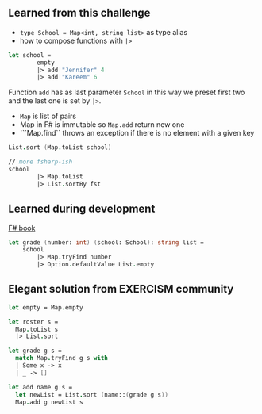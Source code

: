 ## Learned from this challenge

- ```type School = Map<int, string list>``` as type alias
- how to compose functions with ```|>```

```fsharp
let school =
        empty        
        |> add "Jennifer" 4
        |> add "Kareem" 6
 ```
 Function ```add``` has as last parameter ```School``` in this way we preset first two and the last one is
 set by ```|>```.

 - ```Map``` is list of pairs
 - Map in F# is immutable so ```Map.add``` return new one
 - ```Map.find`` throws an exception if there is no element with a given key

```fsharp
List.sort (Map.toList school)

// more fsharp-ish
school 
        |> Map.toList
        |> List.sortBy fst
```

## Learned during development

[F# book](https://en.wikibooks.org/wiki/F_Sharp_Programming) 

```fsharp
let grade (number: int) (school: School): string list = 
    school 
        |> Map.tryFind number 
        |> Option.defaultValue List.empty
```

## Elegant solution from EXERCISM community

```fsharp
let empty = Map.empty

let roster s =
  Map.toList s
  |> List.sort

let grade g s =
  match Map.tryFind g s with
  | Some x -> x
  | _ -> []

let add name g s =
  let newList = List.sort (name::(grade g s))
  Map.add g newList s

```